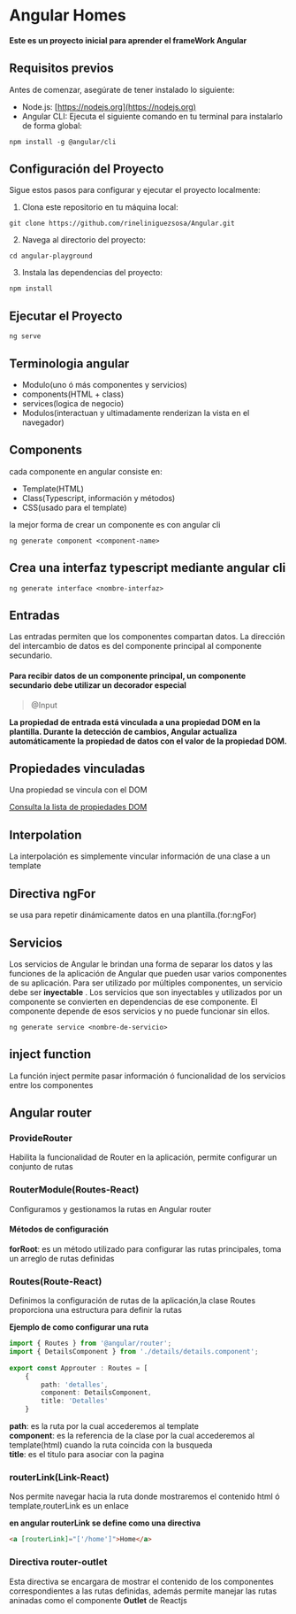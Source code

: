 # Angular Homes

#### Este es un proyecto inicial para aprender el frameWork Angular

## Requisitos previos

Antes de comenzar, asegúrate de tener instalado lo siguiente:

- Node.js: [https://nodejs.org](https://nodejs.org)
- Angular CLI: Ejecuta el siguiente comando en tu terminal para instalarlo de forma global:

```shell
npm install -g @angular/cli
```

## Configuración del Proyecto

Sigue estos pasos para configurar y ejecutar el proyecto localmente:

1. Clona este repositorio en tu máquina local:

```shell
git clone https://github.com/rineliniguezsosa/Angular.git
```

2. Navega al directorio del proyecto:

```shell
cd angular-playground
```

3. Instala las dependencias del proyecto:

```shell
npm install
```

## Ejecutar el Proyecto

```shell
ng serve
```

## Terminologia angular

- Modulo(uno ó más componentes y servicios)
- components(HTML + class)
- services(logica de negocio)
- Modulos(interactuan y ultimadamente renderizan la vista en el navegador)

## Components

cada componente en angular consiste en:

- Template(HTML)
- Class(Typescript, información y métodos)
- CSS(usado para el template)

la mejor forma de crear un componente es con angular cli

```shell
ng generate component <component-name>
```

## Crea una interfaz typescript mediante angular cli

```shell
ng generate interface <nombre-interfaz>
```

## Entradas

Las entradas permiten que los componentes compartan datos. La dirección del intercambio de datos es del componente principal al componente secundario.

#### Para recibir datos de un componente principal, un componente secundario debe utilizar un decorador especial 

>@Input

**La propiedad de entrada está vinculada a una propiedad DOM en la plantilla. Durante la detección de cambios, Angular actualiza automáticamente la propiedad de datos con el valor de la propiedad DOM.**

## Propiedades vinculadas

Una propiedad se vincula con el DOM

[Consulta la lista de propiedades DOM](https://developer.mozilla.org/en-US/docs/Web/API/Document_Object_Model)

## Interpolation

La interpolación es simplemente vincular información de una clase a un template

## Directiva ngFor

se usa para repetir dinámicamente datos en una plantilla.(for:ngFor)

## Servicios

Los servicios de Angular le brindan una forma de separar los datos y las funciones de la aplicación de Angular que pueden usar varios componentes de su aplicación. Para ser utilizado por múltiples componentes, un servicio debe ser **inyectable** . Los servicios que son inyectables y utilizados por un componente se convierten en dependencias de ese componente. El componente depende de esos servicios y no puede funcionar sin ellos.

```shell
ng generate service <nombre-de-servicio>
```

## inject function

La función inject permite pasar información ó funcionalidad de los servicios entre los componentes

## Angular router

### ProvideRouter 

Habilita la funcionalidad de Router en la aplicación, permite configurar un conjunto de rutas

### RouterModule(Routes-React)

Configuramos y gestionamos la rutas en Angular router

#### Métodos de configuración

**forRoot**: es un método utilizado para configurar las rutas principales, toma un arreglo de rutas definidas

### Routes(Route-React)

Definimos la configuración de rutas de la aplicación,la clase Routes proporciona una estructura para definir la rutas

**Ejemplo de como configurar una ruta**
```typescript
import { Routes } from '@angular/router';
import { DetailsComponent } from './details/details.component';
 
export const Approuter : Routes = [
    {
        path: 'detalles',
        component: DetailsComponent,
        title: 'Detalles'
    }

```
**path**: es la ruta por la cual accederemos al template<br>
**component**: es la referencia de la clase por la cual accederemos al template(html) cuando la ruta coincida con la busqueda<br>
**title**: es el titulo para asociar con la pagina
### routerLink(Link-React)

Nos permite navegar hacia la ruta donde mostraremos el contenido html ó template,routerLink es un enlace

**en angular routerLink se define como una directiva**

```html
<a [routerLink]="['/home']">Home</a>
```

### Directiva router-outlet

Esta directiva se encargara de mostrar el contenido de los componentes correspondientes a las rutas definidas, además permite manejar las rutas aninadas como el componente **Outlet** de Reactjs